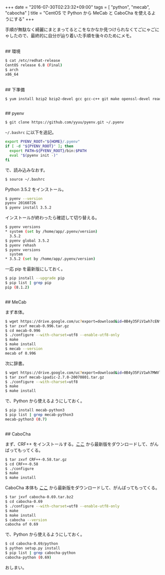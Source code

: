 +++
date = "2016-07-30T02:23:32+09:00"
tags = [ "python", "mecab", "cabocha" ]
title = "CentOS で Python から MeCab と CaboCha を使えるようにする"
+++

手順が無駄なく綺麗にまとまってるとこをなかなか見つけられなくてごにゃごにゃしたので、最終的に自分が辿り着いた手順を後々のためにメモ。

<!--more-->

<br />
## 環境

``` sh
$ cat /etc/redhat-release
CentOS release 6.8 (Final)
$ arch
x86_64
```

<br />
## 下準備

``` sh
$ yum install bzip2 bzip2-devel gcc gcc-c++ git make openssl-devel readline-devel sqlite sqlite-devel zlib-devel
```

<br />
## pyenv

``` sh
$ git clone https://github.com/yyuu/pyenv.git ~/.pyenv
```

`~/.bashrc` に以下を追記。

``` sh
export PYENV_ROOT="${HOME}/.pyenv"
if [ -d "${PYENV_ROOT}" ]; then
  export PATH=${PYENV_ROOT}/bin:$PATH
  eval "$(pyenv init -)"
fi
```

で、読み込みなおす。

``` sh
$ source ~/.bashrc
```

Python 3.5.2 をインストール。

``` sh
$ pyenv --version
pyenv 20160726
$ pyenv install 3.5.2
```

インストールが終わったら確認して切り替える。

``` sh
$ pyenv versions
* system (set by /home/app/.pyenv/version)
  3.5.2
$ pyenv global 3.5.2
$ pyenv rehash
$ pyenv versions
  system
* 3.5.2 (set by /home/app/.pyenv/version)
```

一応 pip を最新版にしておく。

``` sh
$ pip install --upgrade pip
$ pip list | grep pip
pip (8.1.2)
```

<br />
## MeCab

まず本体。

``` sh
$ wget https://drive.google.com/uc?export=download&id=0B4y35FiV1wh7cENtOXlicTFaRUE -O mecab-0.996.tar.gz
$ tar zxvf mecab-0.996.tar.gz
$ cd mecab-0.996
$ ./configure --with-charset=utf8 --enable-utf8-only
$ make
$ make install
$ mecab --version
mecab of 0.996
```

次に辞書。

``` sh
$ wget https://drive.google.com/uc?export=download&id=0B4y35FiV1wh7MWVlSDBCSXZMTXM -O mecab-ipadic-2.7.0-20070801.tar.gz
$ tar zxvf mecab-ipadic-2.7.0-20070801.tar.gz
$ ./configure --with-charset=utf8
$ make
$ make install
```

で、Python から使えるようにしておく。

``` sh
$ pip install mecab-python3
$ pip list | grep mecab-python3
mecab-python3 (0.7)
```

<br />
## CaboCha

まず、CRF++ をインストールする。[ここ](https://drive.google.com/drive/u/0/folders/0B4y35FiV1wh7fngteFhHQUN2Y1B5eUJBNHZUemJYQV9VWlBUb3JlX0xBdWVZTWtSbVBneU0) から最新版をダウンロードして、がんばってもってくる。

``` sh
$ tar zxvf CRF++-0.58.tar.gz
$ cd CRF++-0.58
$ ./configure
$ make
$ make install
```

CaboCha 本体も [ここ](https://drive.google.com/drive/u/0/folders/0B4y35FiV1wh7cGRCUUJHVTNJRnM) から最新版をダウンロードして、がんばってもってくる。

``` sh
$ tar jxvf cabocha-0.69.tar.bz2
$ cd cabocha-0.69
$ ./configure --with-charset=utf8 --enable-utf8-only
$ make
$ make install
$ cabocha --version
cabocha of 0.69
```

で、Python から使えるようにしておく。

``` sh
$ cd cabocha-0.69/python
$ python setup.py install
$ pip list | grep cabocha-python
cabocha-python (0.69)
```

おしまい。
